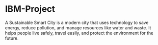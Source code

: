 # IBM-Project
A Sustainable Smart City is a modern city that uses technology to save energy, reduce pollution, and manage resources like water and waste. It helps people live safely, travel easily, and protect the environment for the future.
